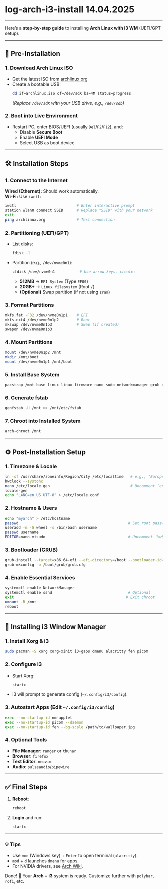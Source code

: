 # log-arch-i3-install 14.04.2025
---
Here’s a **step-by-step guide** to installing **Arch Linux with i3 WM** (UEFI/GPT setup).  

---

## **📌 Pre-Installation**  
### **1. Download Arch Linux ISO**  
- Get the latest ISO from [archlinux.org](https://archlinux.org/download/)  
- Create a bootable USB:  
  ```bash
  dd if=archlinux.iso of=/dev/sdX bs=4M status=progress
  ```  
  *(Replace `/dev/sdX` with your USB drive, e.g., `/dev/sdb`)*  

### **2. Boot into Live Environment**  
- Restart PC, enter BIOS/UEFI (usually `Del`/`F2`/`F12`), and:  
  - Disable **Secure Boot**  
  - Enable **UEFI Mode**  
  - Select USB as boot device  

---

## **🛠️ Installation Steps**  

### **1. Connect to the Internet**  
**Wired (Ethernet):** Should work automatically.  
**Wi-Fi:** Use `iwctl`:  
```bash
iwctl                           # Enter interactive prompt
station wlan0 connect SSID      # Replace "SSID" with your network
exit
ping archlinux.org              # Test connection
```

### **2. Partitioning (UEFI/GPT)**  
- List disks:  
  ```bash
  fdisk -l
  ```  
- Partition (e.g., `/dev/nvme0n1`):  
  ```bash
  cfdisk /dev/nvme0n1           # Use arrow keys, create:
  ```
  - **512MB** → `EFI System` (Type `EF00`)  
  - **20GB+** → `Linux filesystem` (Root `/`)  
  - **(Optional)** Swap partition (if not using `zram`)  

### **3. Format Partitions**  
```bash
mkfs.fat -F32 /dev/nvme0n1p1    # EFI
mkfs.ext4 /dev/nvme0n1p2        # Root
mkswap /dev/nvme0n1p3           # Swap (if created)
swapon /dev/nvme0n1p3
```

### **4. Mount Partitions**  
```bash
mount /dev/nvme0n1p2 /mnt
mkdir /mnt/boot
mount /dev/nvme0n1p1 /mnt/boot
```

### **5. Install Base System**  
```bash
pacstrap /mnt base linux linux-firmware nano sudo networkmanager grub efibootmgr
```

### **6. Generate fstab**  
```bash
genfstab -U /mnt >> /mnt/etc/fstab
```

### **7. Chroot into Installed System**  
```bash
arch-chroot /mnt
```

---

## **⚙️ Post-Installation Setup**  

### **1. Timezone & Locale**  
```bash
ln -sf /usr/share/zoneinfo/Region/City /etc/localtime   # e.g., "Europe/Kyiv"
hwclock --systohc
nano /etc/locale.gen                                    # Uncomment `en_US.UTF-8 UTF-8`
locale-gen
echo "LANG=en_US.UTF-8" > /etc/locale.conf
```

### **2. Hostname & Users**  
```bash
echo "myarch" > /etc/hostname
passwd                                                 # Set root password
useradd -m -G wheel -s /bin/bash username
passwd username
EDITOR=nano visudo                                     # Uncomment `%wheel ALL=(ALL) ALL`
```

### **3. Bootloader (GRUB)**  
```bash
grub-install --target=x86_64-efi --efi-directory=/boot --bootloader-id=GRUB
grub-mkconfig -o /boot/grub/grub.cfg
```

### **4. Enable Essential Services**  
```bash
systemctl enable NetworkManager
systemctl enable sshd                                  # Optional
exit                                                  # Exit chroot
umount -R /mnt
reboot
```

---

## **🎨 Installing i3 Window Manager**  

### **1. Install Xorg & i3**  
```bash
sudo pacman -S xorg xorg-xinit i3-gaps dmenu alacritty feh picom
```

### **2. Configure i3**  
- Start Xorg:  
  ```bash
  startx
  ```  
- i3 will prompt to generate config (`~/.config/i3/config`).  

### **3. Autostart Apps (Edit `~/.config/i3/config`)**  
```bash
exec --no-startup-id nm-applet
exec --no-startup-id picom --daemon
exec --no-startup-id feh --bg-scale /path/to/wallpaper.jpg
```

### **4. Optional Tools**  
- **File Manager**: `ranger` or `thunar`  
- **Browser**: `firefox`  
- **Text Editor**: `neovim`  
- **Audio**: `pulseaudio`/`pipewire`  

---

## **✅ Final Steps**  
1. **Reboot**:  
   ```bash
   reboot
   ```  
2. **Login** and run:  
   ```bash
   startx
   ```  

---

### **💡 Tips**  
- Use `mod` (Windows key) + `Enter` to open terminal (`alacritty`).  
- `mod` + `d` launches `dmenu` for apps.  
- For NVIDIA drivers, see [Arch Wiki](https://wiki.archlinux.org/title/NVIDIA).  

Done! 🚀 Your **Arch + i3** system is ready. Customize further with `polybar`, `rofi`, etc.
